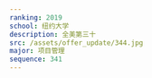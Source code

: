 ```yaml
---
ranking: 2019
school: 纽约大学
description: 全美第三十
src: /assets/offer_update/344.jpg
major: 项目管理
sequence: 341
---
```

